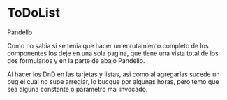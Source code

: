 # ToDoList
Pandello

Como no sabia si se tenia que hacer un enrutamiento completo de los componentes 
los deje en una sola pagina, que tiene una vista total de los dos formularios y
en la parte de abajo Pandello.

Al hacer los DnD en las tarjetas y listas, asi como al agregarlas sucede
un bug el cual no supe arreglar, lo bucque por algunas horas, pero temo que 
sea alguna constante o parametro mal invocado.
